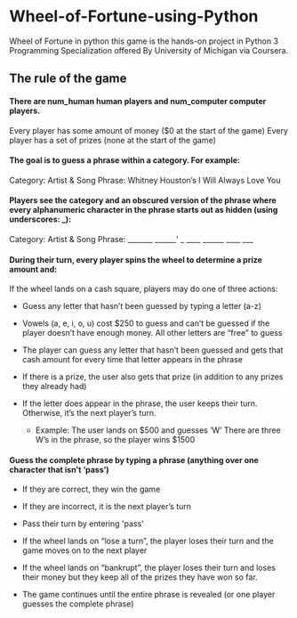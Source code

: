 # Wheel-of-Fortune-using-Python
Wheel of Fortune in python
this game is the hands-on project in Python 3 Programming Specialization offered By University of Michigan via Coursera.

## The rule of the game

#### There are num_human human players and num_computer computer players.
Every player has some amount of money ($0 at the start of the game)
Every player has a set of prizes (none at the start of the game)


#### The goal is to guess a phrase within a category. For example:
Category: Artist & Song
Phrase: Whitney Houston’s I Will Always Love You


#### Players see the category and an obscured version of the phrase where every alphanumeric character in the phrase starts out as hidden (using underscores: _):
Category: Artist & Song
Phrase: _______ ______' _ ____ ______ ____ ___



#### During their turn, every player spins the wheel to determine a prize amount and:
If the wheel lands on a cash square, players may do one of three actions:

- Guess any letter that hasn’t been guessed by typing a letter (a-z)

- Vowels (a, e, i, o, u) cost $250 to guess and can’t be guessed if the player doesn’t have enough money. All other letters are “free” to guess

- The player can guess any letter that hasn’t been guessed and gets that cash amount for every time that letter appears in the phrase

- If there is a prize, the user also gets that prize (in addition to any prizes they already had)

- If the letter does appear in the phrase, the user keeps their turn. Otherwise, it’s the next player’s turn.
  - Example: The user lands on $500 and guesses ‘W’ There are three W’s in the phrase, so the player wins $1500
  
#### Guess the complete phrase by typing a phrase (anything over one character that isn’t ‘pass’)

- If they are correct, they win the game
- If they are incorrect, it is the next player’s turn
- Pass their turn by entering 'pass'

- If the wheel lands on “lose a turn”, the player loses their turn and the game moves on to the next player
- If the wheel lands on “bankrupt”, the player loses their turn and loses their money but they keep all of the prizes they have won so far.
- The game continues until the entire phrase is revealed (or one player guesses the complete phrase)

